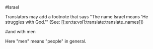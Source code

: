 #Israel

Translators may add a footnote that says "The name Israel means 'He struggles with God.'" (See: [[:en:ta:vol1:translate:translate_names]])

#and with men

Here "men" means "people" in general.